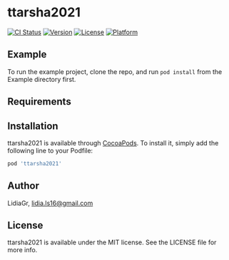 # ttarsha2021

[![CI Status](https://img.shields.io/travis/LidiaGr/ttarsha2021.svg?style=flat)](https://travis-ci.org/LidiaGr/ttarsha2021)
[![Version](https://img.shields.io/cocoapods/v/ttarsha2021.svg?style=flat)](https://cocoapods.org/pods/ttarsha2021)
[![License](https://img.shields.io/cocoapods/l/ttarsha2021.svg?style=flat)](https://cocoapods.org/pods/ttarsha2021)
[![Platform](https://img.shields.io/cocoapods/p/ttarsha2021.svg?style=flat)](https://cocoapods.org/pods/ttarsha2021)

## Example

To run the example project, clone the repo, and run `pod install` from the Example directory first.

## Requirements

## Installation

ttarsha2021 is available through [CocoaPods](https://cocoapods.org). To install
it, simply add the following line to your Podfile:

```ruby
pod 'ttarsha2021'
```

## Author

LidiaGr, lidia.ls16@gmail.com

## License

ttarsha2021 is available under the MIT license. See the LICENSE file for more info.
